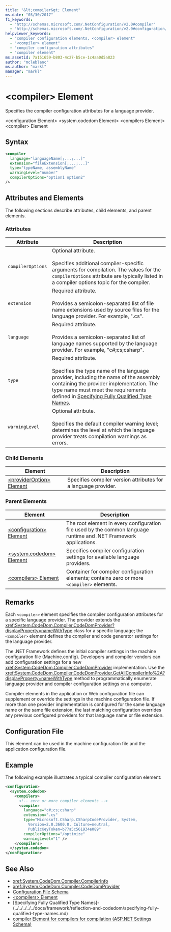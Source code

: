 ```yaml
---
title: "&lt;compiler&gt; Element"
ms.date: "03/30/2017"
f1_keywords:
  - "http://schemas.microsoft.com/.NetConfiguration/v2.0#compiler"
  - "http://schemas.microsoft.com/.NetConfiguration/v2.0#configuration/system.codedom/compilers/compiler"
helpviewer_keywords:
  - "compiler configuration elements, <compiler> element"
  - "<compiler> element"
  - "compiler configuration attributes"
  - "compiler element"
ms.assetid: 7a151659-b803-4c27-b5ce-1c4aa0d5a823
author: "mcleblanc"
ms.author: "markl"
manager: "markl"
---
```

# &lt;compiler&gt; Element

Specifies the compiler configuration attributes for a language provider.

\<configuration Element>
\<system.codedom Element>
\<compilers Element>
\<compiler> Element

## Syntax

```xml
<compiler
  language="languageName[;...;...]"
  extension="fileExtension[;...;...]"
  type="typeName, assemblyName"
  warningLevel="number"
  compilerOptions="option1 option2"
/>
```

## Attributes and Elements

The following sections describe attributes, child elements, and parent elements.

### Attributes

|Attribute|Description|
|---------------|-----------------|
|`compilerOptions`|Optional attribute.<br /><br /> Specifies additional compiler-specific arguments for compilation. The values for the `compilerOptions` attribute are typically listed in a compiler options topic for the compiler.|
|`extension`|Required attribute.<br /><br /> Provides a semicolon-separated list of file name extensions used by source files for the language provider. For example, ".cs".|
|`language`|Required attribute.<br /><br /> Provides a semicolon-separated list of language names supported by the language provider. For example, "c#;cs;csharp".|
|`type`|Required attribute.<br /><br /> Specifies the type name of the language provider, including the name of the assembly containing the provider implementation. The type name must meet the requirements defined in [Specifying Fully Qualified Type Names](../../../../../docs/framework/reflection-and-codedom/specifying-fully-qualified-type-names.md).|
|`warningLevel`|Optional attribute.<br /><br /> Specifies the default compiler warning level; determines the level at which the language provider treats compilation warnings as errors.|

### Child Elements

|Element|Description|
|-------------|-----------------|
|[\<providerOption> Element](../../../../../docs/framework/configure-apps/file-schema/compiler/provideroption-element.md)|Specifies compiler version attributes for a language provider.|

### Parent Elements

|Element|Description|
|-------------|-----------------|
|[\<configuration> Element](../../../../../docs/framework/configure-apps/file-schema/configuration-element.md)|The root element in every configuration file used by the common language runtime and .NET Framework applications.|
|[\<system.codedom> Element](../../../../../docs/framework/configure-apps/file-schema/compiler/system-codedom-element.md)|Specifies compiler configuration settings for available language providers.|
|[\<compilers> Element](../../../../../docs/framework/configure-apps/file-schema/compiler/compilers-element.md)|Container for compiler configuration elements; contains zero or more `<compiler>` elements.|

## Remarks

Each `<compiler>` element specifies the compiler configuration attributes for a specific language provider. The provider extends the <xref:System.CodeDom.Compiler.CodeDomProvider?displayProperty=nameWithType> class for a specific language; the `<compiler>` element defines the compiler and code generator settings for the language provider.

The .NET Framework defines the initial compiler settings in the machine configuration file (Machine.config). Developers and compiler vendors can add configuration settings for a new <xref:System.CodeDom.Compiler.CodeDomProvider> implementation. Use the <xref:System.CodeDom.Compiler.CodeDomProvider.GetAllCompilerInfo%2A?displayProperty=nameWithType> method to programmatically enumerate language provider and compiler configuration settings on a computer.

Compiler elements in the application or Web configuration file can supplement or override the settings in the machine configuration file. If more than one provider implementation is configured for the same language name or the same file extension, the last matching configuration overrides any previous configured providers for that language name or file extension.

## Configuration File

This element can be used in the machine configuration file and the application configuration file.

## Example

The following example illustrates a typical compiler configuration element:

```xml
<configuration>
  <system.codedom>
    <compilers>
      <!-- zero or more compiler elements -->
      <compiler
        language="c#;cs;csharp"
        extension=".cs"
        type="Microsoft.CSharp.CSharpCodeProvider, System,
          Version=2.0.3600.0, Culture=neutral,
          PublicKeyToken=b77a5c561934e089"
        compilerOptions="/optimize"
        warningLevel="1" />
    </compilers>
  </system.codedom>
</configuration>
```

## See Also

- <xref:System.CodeDom.Compiler.CompilerInfo>
- <xref:System.CodeDom.Compiler.CodeDomProvider>
- [Configuration File Schema](../../../../../docs/framework/configure-apps/file-schema/index.md)
- [\<compilers> Element](../../../../../docs/framework/configure-apps/file-schema/compiler/compilers-element.md)
- [Specifying Fully Qualified Type Names]-(../../../../../docs/framework/reflection-and-codedom/specifying-fully-qualified-type-names.md)
- [compiler Element for compilers for compilation (ASP.NET Settings Schema)](https://msdn.microsoft.com/library/f7d6b078-5d42-4134-b3f7-62e1aba1df1e(v=vs.100))
